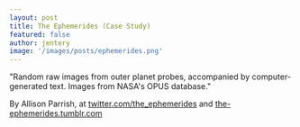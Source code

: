 ```yaml
---
layout: post
title: The Ephemerides (Case Study)  
featured: false
author: jentery
image: '/images/posts/ephemerides.png'
---
```


"Random raw images from outer planet probes, accompanied by computer-generated text. Images from NASA's OPUS database." 

By Allison Parrish, at [twitter.com/the_ephemerides](https://twitter.com/the_ephemerides?lang=en) and [the-ephemerides.tumblr.com](https://the-ephemerides.tumblr.com/)
